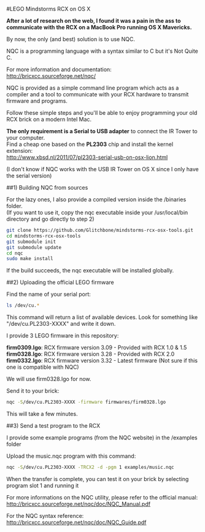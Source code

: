 #LEGO Mindstorms RCX on OS X

**After a lot of research on the web, I found it was a pain in the ass to communicate with the RCX on a MacBook Pro running OS X Mavericks.**

By now, the only (and best) solution is to use NQC.

NQC is a programming language with a syntax similar to C but it's Not Quite C.

For more information and documentation: http://bricxcc.sourceforge.net/nqc/

NQC is provided as a simple command line program which acts as a compiler and a tool to communicate with your RCX hardware to transmit firmware and programs.

Follow these simple steps and you'll be able to enjoy programming your old RCX brick on a modern Intel Mac.

**The only requirement is a Serial to USB adapter** to connect the IR Tower to your computer.  
Find a cheap one based on the **PL2303** chip and install the kernel extension:  
http://www.xbsd.nl/2011/07/pl2303-serial-usb-on-osx-lion.html

(I don't know if NQC works with the USB IR Tower on OS X since I only have the serial version)

##1) Building NQC from sources

For the lazy ones, I also provide a compiled version inside the /binaries folder.  
(If you want to use it, copy the nqc executable inside your /usr/local/bin directory and go directly to step 2)

```sh
git clone https://github.com/Glitchbone/mindstorms-rcx-osx-tools.git
cd mindstorms-rcx-osx-tools
git submodule init
git submodule update
cd nqc
sudo make install
```

If the build succeeds, the nqc executable will be installed globally.

##2) Uploading the official LEGO firmware

Find the name of your serial port:
```sh
ls /dev/cu.*
```
This command will return a list of available devices. Look for something like "/dev/cu.PL2303-XXXX" and write it down.

I provide 3 LEGO firmware in this repository:

**firm0309.lgo**: RCX firmware version 3.09 - Provided with RCX 1.0 & 1.5  
**firm0328.lgo**: RCX firmware version 3.28 - Provided with RCX 2.0  
**firm0332.lgo**: RCX firmware version 3.32 - Latest firmware (Not sure if this one is compatible with NQC)

We will use firm0328.lgo for now.

Send it to your brick:
```sh
nqc -S/dev/cu.PL2303-XXXX -firmware firmwares/firm0328.lgo
```
This will take a few minutes.

##3) Send a test program to the RCX

I provide some example programs (from the NQC website) in the /examples folder

Upload the music.nqc program with this command:
```sh
nqc -S/dev/cu.PL2303-XXXX -TRCX2 -d -pgm 1 examples/music.nqc
```
When the transfer is complete, you can test it on your brick by selecting program slot 1 and running it

For more informations on the NQC utility, please refer to the official manual:  
http://bricxcc.sourceforge.net/nqc/doc/NQC_Manual.pdf

For the NQC syntax reference:  
http://bricxcc.sourceforge.net/nqc/doc/NQC_Guide.pdf